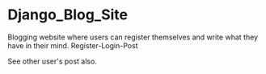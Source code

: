 # Django_Blog_Site
Blogging website where users can register themselves and write what they have in their mind.
Register-Login-Post

See other user's post also.
